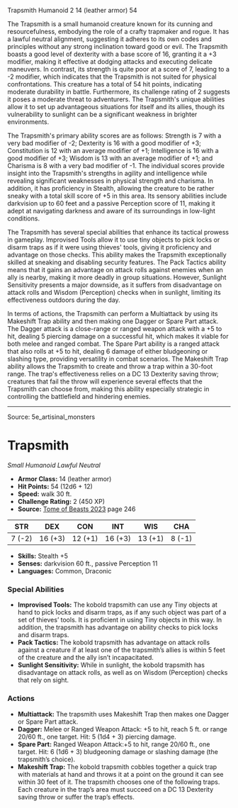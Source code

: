 <MonsterName/>Trapsmith</MonsterName>
<CreatureType/>Humanoid</CreatureType>
<CR/>2</CR>
<AC/>14 (leather armor)</AC>
<HP/>54</HP>
<summary>The Trapsmith is a small humanoid creature known for its cunning and resourcefulness, embodying the role of a crafty trapmaker and rogue. It has a lawful neutral alignment, suggesting it adheres to its own codes and principles without any strong inclination toward good or evil. The Trapsmith boasts a good level of dexterity with a base score of 16, granting it a +3 modifier, making it effective at dodging attacks and executing delicate maneuvers. In contrast, its strength is quite poor at a score of 7, leading to a -2 modifier, which indicates that the Trapsmith is not suited for physical confrontations. This creature has a total of 54 hit points, indicating moderate durability in battle. Furthermore, its challenge rating of 2 suggests it poses a moderate threat to adventurers. The Trapsmith's unique abilities allow it to set up advantageous situations for itself and its allies, though its vulnerability to sunlight can be a significant weakness in brighter environments.</summary>

<detail>

The Trapsmith's primary ability scores are as follows: Strength is 7 with a very bad modifier of -2; Dexterity is 16 with a good modifier of +3; Constitution is 12 with an average modifier of +1; Intelligence is 16 with a good modifier of +3; Wisdom is 13 with an average modifier of +1; and Charisma is 8 with a very bad modifier of -1. The individual scores provide insight into the Trapsmith's strengths in agility and intelligence while revealing significant weaknesses in physical strength and charisma. In addition, it has proficiency in Stealth, allowing the creature to be rather sneaky with a total skill score of +5 in this area. Its sensory abilities include darkvision up to 60 feet and a passive Perception score of 11, making it adept at navigating darkness and aware of its surroundings in low-light conditions.

The Trapsmith has several special abilities that enhance its tactical prowess in gameplay. Improvised Tools allow it to use tiny objects to pick locks or disarm traps as if it were using thieves' tools, giving it proficiency and advantage on those checks. This ability makes the Trapsmith exceptionally skilled at sneaking and disabling security features. The Pack Tactics ability means that it gains an advantage on attack rolls against enemies when an ally is nearby, making it more deadly in group situations. However, Sunlight Sensitivity presents a major downside, as it suffers from disadvantage on attack rolls and Wisdom (Perception) checks when in sunlight, limiting its effectiveness outdoors during the day.

In terms of actions, the Trapsmith can perform a Multiattack by using its Makeshift Trap ability and then making one Dagger or Spare Part attack. The Dagger attack is a close-range or ranged weapon attack with a +5 to hit, dealing 5 piercing damage on a successful hit, which makes it viable for both melee and ranged combat. The Spare Part ability is a ranged attack that also rolls at +5 to hit, dealing 6 damage of either bludgeoning or slashing type, providing versatility in combat scenarios. The Makeshift Trap ability allows the Trapsmith to create and throw a trap within a 30-foot range. The trap's effectiveness relies on a DC 13 Dexterity saving throw; creatures that fail the throw will experience several effects that the Trapsmith can choose from, making this ability especially strategic in controlling the battlefield and hindering enemies.</detail>



---

Source: 5e_artisinal_monsters

# Trapsmith

*Small* *Humanoid* *Lawful Neutral*

- **Armor Class:** 14 (leather armor)
- **Hit Points:** 54 (12d6 + 12)
- **Speed:** walk 30 ft.
- **Challenge Rating:** 2 (450 XP)
- **Source:** [Tome of Beasts 2023](https://koboldpress.com/kpstore/product/tome-of-beasts-1-2023-edition/) page 246

| STR | DEX | CON | INT | WIS | CHA |
| --- | --- | --- | --- | --- | --- |
| 7 (-2) | 16 (+3) | 12 (+1) | 16 (+3) | 13 (+1) | 8 (-1) |

- **Skills:** Stealth +5
- **Senses:** darkvision 60 ft., passive Perception 11
- **Languages:** Common, Draconic

### Special Abilities

- **Improvised Tools:** The kobold trapsmith can use any Tiny objects at hand to pick locks and disarm traps, as if any such object was part of a set of thieves’ tools. It is proficient in using Tiny objects in this way. In addition, the trapsmith has advantage on ability checks to pick locks and disarm traps.
- **Pack Tactics:** The kobold trapsmith has advantage on attack rolls against a creature if at least one of the trapsmith’s allies is within 5 feet of the creature and the ally isn’t incapacitated.
- **Sunlight Sensitivity:** While in sunlight, the kobold trapsmith has disadvantage on attack rolls, as well as on Wisdom (Perception) checks that rely on sight.

### Actions

- **Multiattack:** The trapsmith uses Makeshift Trap then makes one Dagger or Spare Part attack.
- **Dagger:** Melee or Ranged Weapon Attack: +5 to hit, reach 5 ft. or range 20/60 ft., one target. Hit: 5 (1d4 + 3) piercing damage.
- **Spare Part:** Ranged Weapon Attack:+5 to hit, range 20/60 ft., one target. Hit: 6 (1d6 + 3) bludgeoning damage or slashing damage (the trapsmith’s choice).
- **Makeshift Trap:** The kobold trapsmith cobbles together a quick trap with materials at hand and throws it at a point on the ground it can see within 30 feet of it. The trapsmith chooses one of the following traps. Each creature in the trap’s area must succeed on a DC 13 Dexterity saving throw or suffer the trap’s effects.


